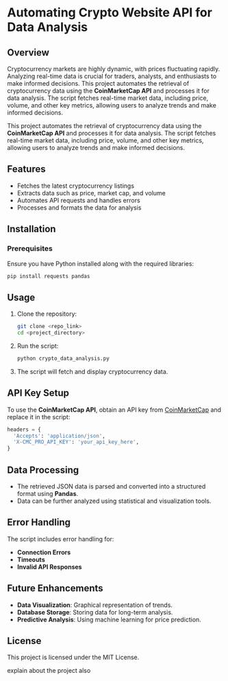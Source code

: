 # Automating Crypto Website API for Data Analysis

## Overview

Cryptocurrency markets are highly dynamic, with prices fluctuating rapidly. Analyzing real-time data is crucial for traders, analysts, and enthusiasts to make informed decisions. This project automates the retrieval of cryptocurrency data using the **CoinMarketCap API** and processes it for data analysis. The script fetches real-time market data, including price, volume, and other key metrics, allowing users to analyze trends and make informed decisions.

This project automates the retrieval of cryptocurrency data using the **CoinMarketCap API** and processes it for data analysis. The script fetches real-time market data, including price, volume, and other key metrics, allowing users to analyze trends and make informed decisions.

## Features

- Fetches the latest cryptocurrency listings
- Extracts data such as price, market cap, and volume
- Automates API requests and handles errors
- Processes and formats the data for analysis

## Installation

### Prerequisites

Ensure you have Python installed along with the required libraries:

```bash
pip install requests pandas
```

## Usage

1. Clone the repository:
   ```bash
   git clone <repo_link>
   cd <project_directory>
   ```
2. Run the script:
   ```bash
   python crypto_data_analysis.py
   ```
3. The script will fetch and display cryptocurrency data.

## API Key Setup

To use the **CoinMarketCap API**, obtain an API key from [CoinMarketCap](https://coinmarketcap.com/api/) and replace it in the script:

```python
headers = {
  'Accepts': 'application/json',
  'X-CMC_PRO_API_KEY': 'your_api_key_here',
}
```

## Data Processing

- The retrieved JSON data is parsed and converted into a structured format using **Pandas**.
- Data can be further analyzed using statistical and visualization tools.

## Error Handling

The script includes error handling for:

- **Connection Errors**
- **Timeouts**
- **Invalid API Responses**

## Future Enhancements

- **Data Visualization**: Graphical representation of trends.
- **Database Storage**: Storing data for long-term analysis.
- **Predictive Analysis**: Using machine learning for price prediction.

## License

This project is licensed under the MIT License.

explain about the project also
